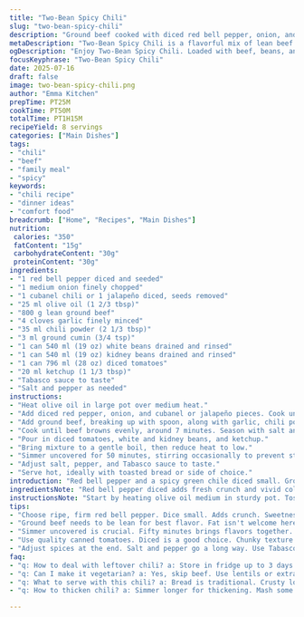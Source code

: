 ```yaml
---
title: "Two-Bean Spicy Chili"
slug: "two-bean-spicy-chili"
description: "Ground beef cooked with diced red bell pepper, onion, and a spicy cubanel or jalapeño pepper, simmered with white and kidney beans, diced tomatoes, and a blend of chili powder, cumin, and garlic. Oil used for sautéing. Finished with ketchup and hot sauce for extra kick. Long simmer to blend flavors. No gluten, dairy, eggs, or nuts. Serves eight."
metaDescription: "Two-Bean Spicy Chili is a flavorful mix of lean beef and beans. A hearty meal ready to warm your day. Perfect for sharing. No gluten or dairy."
ogDescription: "Enjoy Two-Bean Spicy Chili. Loaded with beef, beans, and spices. Hearty and delicious. Vegan-friendly options available. Perfect for groups."
focusKeyphrase: "Two-Bean Spicy Chili"
date: 2025-07-16
draft: false
image: two-bean-spicy-chili.png
author: "Emma Kitchen"
prepTime: PT25M
cookTime: PT50M
totalTime: PT1H15M
recipeYield: 8 servings
categories: ["Main Dishes"]
tags:
- "chili"
- "beef"
- "family meal"
- "spicy"
keywords:
- "chili recipe"
- "dinner ideas"
- "comfort food"
breadcrumb: ["Home", "Recipes", "Main Dishes"]
nutrition: 
 calories: "350"
 fatContent: "15g"
 carbohydrateContent: "30g"
 proteinContent: "30g"
ingredients:
- "1 red bell pepper diced and seeded"
- "1 medium onion finely chopped"
- "1 cubanel chili or 1 jalapeño diced, seeds removed"
- "25 ml olive oil (1 2/3 tbsp)"
- "800 g lean ground beef"
- "4 cloves garlic finely minced"
- "35 ml chili powder (2 1/3 tbsp)"
- "3 ml ground cumin (3/4 tsp)"
- "1 can 540 ml (19 oz) white beans drained and rinsed"
- "1 can 540 ml (19 oz) kidney beans drained and rinsed"
- "1 can 796 ml (28 oz) diced tomatoes"
- "20 ml ketchup (1 1/3 tbsp)"
- "Tabasco sauce to taste"
- "Salt and pepper as needed"
instructions:
- "Heat olive oil in large pot over medium heat."
- "Add diced red pepper, onion, and cubanel or jalapeño pieces. Cook until softened, about 6 minutes."
- "Add ground beef, breaking up with spoon, along with garlic, chili powder, and cumin."
- "Cook until beef browns evenly, around 7 minutes. Season with salt and pepper."
- "Pour in diced tomatoes, white and kidney beans, and ketchup."
- "Bring mixture to a gentle boil, then reduce heat to low."
- "Simmer uncovered for 50 minutes, stirring occasionally to prevent sticking."
- "Adjust salt, pepper, and Tabasco sauce to taste."
- "Serve hot, ideally with toasted bread or side of choice."
introduction: "Red bell pepper and a spicy green chile diced small. Ground beef, lean, breaks apart and browns dark. Garlic crushed fine mingles with cumin and chili powder, smoky and faintly sweet. Beans flow in two colors white and red, soft but firm, rinsed clean. Tomatoes canned, chunky and full, pouring rich juice into the pot. Ketchup adds a little sweet tang, Tabasco'd for fire. The pot simmers low, slow, building depths slowly. Eight hungry mouths are ahead. No milk, no nuts. Gluten gone. Chili bright, sometimes sharp, often warm and hearty. Stir often, watch the bottom, soft bubbles from low flame. Simple pantry stuff does magic."
ingredientsNote: "Red bell pepper diced adds fresh crunch and vivid color but also plays mellow sweet background. Using cubanel pepper keeps heat moderate; swap for jalapeño if you prefer sharper bite. Olive oil chosen for its fruity richness over other fats. Lean ground beef trimmed of excess fat stops chili from being greasy but stays moist. Garlic minced fine releases aroma thoroughly. Chili powder is broad but make sure no additives hidden within. Cumin powder gives earthiness. Two cans of beans — white (navy or cannellini) and kidney — balance textures in spoonful. Tomatoes canned diced supply acidity and moisture. Ketchup adds some subtle sweetness to balance spices. Tabasco sauce is adjustable; pump slowly, taste often. Salt and pepper for finishing seasoning. Ingredients chosen for allergy limitations — no dairy, nuts, eggs, or gluten — keep dish broadly accessible."
instructionsNote: "Start by heating olive oil medium in sturdy pot. Toss in diced vegetables and chopped chiles, softening them about six minutes till fragrant and tender but not mushy. Add ground beef and garlic immediately after stirring to brown meat well and let flavors develop. Spice powders go with meat; stir often to toast slightly, releasing aroma. Salt and pepper help here, but adjust at end. Pour tomatoes and beans after beef browned. Add ketchup for touch of sweetness. Bring whole pot to boil, then shift to low heat and simmer uncovered. Fifty minutes letting chili thicken, flavors marry slowly. Stir every five to ten minutes preventing sticking or uneven cooking. Taste at end for salt level and heat; finish with Tabasco. Serve while hot with crusty bread or preferred side. A slow simmer works best but total time can vary slightly with stove or pot thickness. The result is rich, complex, thick chili with tender beans and well-seasoned beef."
tips:
- "Choose ripe, firm red bell pepper. Dice small. Adds crunch. Sweetness balances heat. If you like spiciness, swap for jalapeño. More heat. Adjust seeds too."
- "Ground beef needs to be lean for best flavor. Fat isn't welcome here. Trim excess before cooking. Keep it moist without greasiness. Brown well, nice crust."
- "Simmer uncovered is crucial. Fifty minutes brings flavors together. Stir often. Prevent sticking. Don’t rush it. Lower heat allows rich taste to develop."
- "Use quality canned tomatoes. Diced is a good choice. Chunky texture enhances chili. Acidity matters. The right balance. Fresh is great, canned works too."
- "Adjust spices at the end. Salt and pepper go a long way. Use Tabasco cautiously. Heat it up gradually. Check taste profiles for balance."
faq:
- "q: How to deal with leftover chili? a: Store in fridge up to 3 days. Reheat on stove. Can freeze too. Thaw overnight. Microwaving works. Stir well."
- "q: Can I make it vegetarian? a: Yes, skip beef. Use lentils or extra beans. Alter spices too, less meatiness. Extra veggies boost flavor. Try it!"
- "q: What to serve with this chili? a: Bread is traditional. Crusty loaf pairs nice. Rice, cornbread also good. For lighter, salad options work great."
- "q: How to thicken chili? a: Simmer longer for thickening. Mash some beans into mix. Add cornmeal or extra diced tomatoes can help too. Balance it out."

---
```

